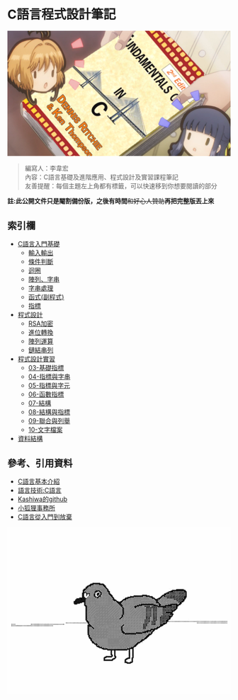 # C語言程式設計筆記
 ![](./picture/general/AddText_03-19-10.49.37.png)
>編寫人：李韋宏  
>內容：C語言基礎及進階應用、程式設計及實習課程筆記         
>友善提醒：每個主題左上角都有標籤，可以快速移到你想要閱讀的部分

**註:此公開文件只是閹割備份版，之後有時間**~~和好心人贊助~~**再把完整版丟上來**
## 索引欄

+ [C語言入門基礎](./C語言入門基礎)
   + [輸入輸出](./C語言入門基礎/輸入輸出.md)
   + [條件判斷](./C語言入門基礎/條件判斷.md)
   + [迴圈](./C語言入門基礎/迴圈.md)
   + [陣列、字串](./C語言入門基礎/陣列.md)
   + [字串處理](./C語言入門基礎/字串.md)
   + [函式(副程式)](./C語言入門基礎/.md)
   + [指標](./C語言入門基礎/指標.md)
+ [程式設計](./程式設計)
   + [RSA加密](./程式設計/RSA加密.md)
   + [進位轉換](./程式設計/二進轉十進&十進轉二進.md)
   + [陣列運算](./程式設計/陣列運算.md)
   + [鏈結串列](./程式設計/鏈結串列.md)
+ [程式設計實習](./程式設計實習)
   + [03-基礎指標](./程式設計實習/W3基礎指標.md)
   + [04-指標與字串](./程式設計實習/W4指標與字串.md)
   + [05-指標與字元](./程式設計實習/W5指標與字元.md)
   + [06-函數指標](./程式設計實習/)
   + [07-結構](./程式設計實習/)
   + [08-結構與指標](./程式設計實習/)
   + [09-聯合與列舉](./程式設計實習/)
   + [10-文字檔案](./程式設計實習/)
+ [資料結構](./資料結構)
## 參考、引用資料
   + [C語言基本介紹](http://www2.lssh.tp.edu.tw/~hlf/class-1/lang-c/index.htm?fbclid=IwAR34EjBm10635jdUERfG_C0SZvZFKU_4dDCef3TyHWGVpnGk3BtQfPxFY6I)   
   + [語言技術:C語言](https://openhome.cc/Gossip/CGossip/)    
   + [Kashiwa的github](https://github.com/ksw2000)
   + [小狐狸事務所](http://yhhuang1966.blogspot.com/2017/09/c.html)
   + [C語言從入門到放棄]()    

   ![](./picture/meme/程式鴿子.gif)
